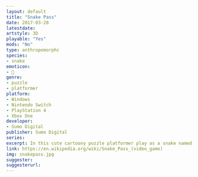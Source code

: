 ```yaml
---
layout: default
title: "Snake Pass"
date: 2017-03-28
latestdate: 
artstyle: 3D
playable: "Yes"
mods: "No"
type: anthropomorphc
species: 
- snake
emoticon:
- 🐍
genre: 
- puzzle
- platformer
platform:
- Windows
- Nintendo Switch
- PlayStation 4
- Xbox One
developer: 
- Sumo Digital
publisher: Sumo Digital
series: 
excerpt: In this cute cartoony puzzle platformer play as a snake named Noodle with a hummingbird friend! The challenge of the game centers around the movement mechanic that resembles the slithering of a snake.
link: https://en.wikipedia.org/wiki/Snake_Pass_(video_game)
img: snakepass.jpg
suggester: 
suggesterurl: 
---
```


